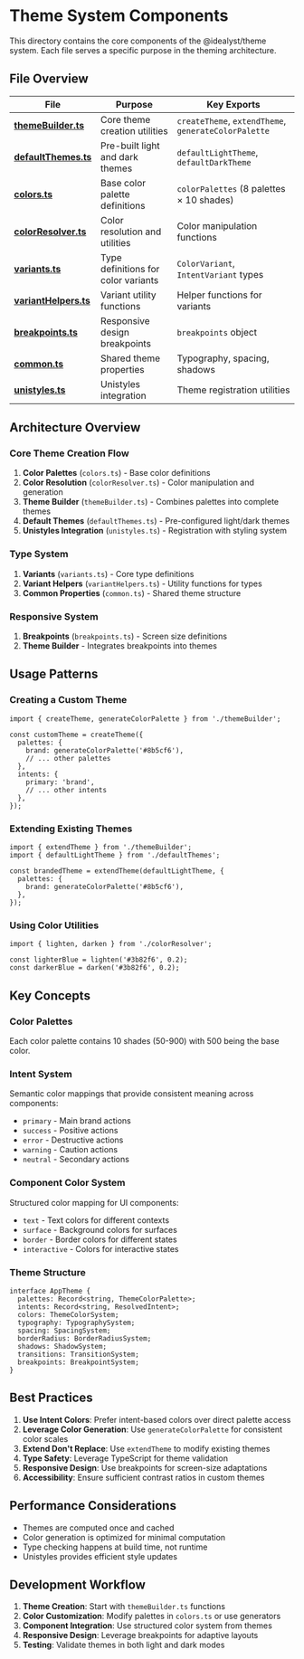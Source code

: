 # Theme System Components

This directory contains the core components of the @idealyst/theme system. Each file serves a specific purpose in the theming architecture.

## File Overview

| File | Purpose | Key Exports |
|------|---------|-------------|
| **[themeBuilder.ts](themeBuilder.md)** | Core theme creation utilities | `createTheme`, `extendTheme`, `generateColorPalette` |
| **[defaultThemes.ts](defaultThemes.md)** | Pre-built light and dark themes | `defaultLightTheme`, `defaultDarkTheme` |
| **[colors.ts](colors.md)** | Base color palette definitions | `colorPalettes` (8 palettes × 10 shades) |
| **[colorResolver.ts](colorResolver.md)** | Color resolution and utilities | Color manipulation functions |
| **[variants.ts](variants.md)** | Type definitions for color variants | `ColorVariant`, `IntentVariant` types |
| **[variantHelpers.ts](variantHelpers.md)** | Variant utility functions | Helper functions for variants |
| **[breakpoints.ts](breakpoints.md)** | Responsive design breakpoints | `breakpoints` object |
| **[common.ts](common.md)** | Shared theme properties | Typography, spacing, shadows |
| **[unistyles.ts](unistyles.md)** | Unistyles integration | Theme registration utilities |

## Architecture Overview

### Core Theme Creation Flow

1. **Color Palettes** (`colors.ts`) - Base color definitions
2. **Color Resolution** (`colorResolver.ts`) - Color manipulation and generation
3. **Theme Builder** (`themeBuilder.ts`) - Combines palettes into complete themes
4. **Default Themes** (`defaultThemes.ts`) - Pre-configured light/dark themes
5. **Unistyles Integration** (`unistyles.ts`) - Registration with styling system

### Type System

1. **Variants** (`variants.ts`) - Core type definitions
2. **Variant Helpers** (`variantHelpers.ts`) - Utility functions for types
3. **Common Properties** (`common.ts`) - Shared theme structure

### Responsive System

1. **Breakpoints** (`breakpoints.ts`) - Screen size definitions
2. **Theme Builder** - Integrates breakpoints into themes

## Usage Patterns

### Creating a Custom Theme

```tsx
import { createTheme, generateColorPalette } from './themeBuilder';

const customTheme = createTheme({
  palettes: {
    brand: generateColorPalette('#8b5cf6'),
    // ... other palettes
  },
  intents: {
    primary: 'brand',
    // ... other intents
  },
});
```

### Extending Existing Themes

```tsx
import { extendTheme } from './themeBuilder';
import { defaultLightTheme } from './defaultThemes';

const brandedTheme = extendTheme(defaultLightTheme, {
  palettes: {
    brand: generateColorPalette('#8b5cf6'),
  },
});
```

### Using Color Utilities

```tsx
import { lighten, darken } from './colorResolver';

const lighterBlue = lighten('#3b82f6', 0.2);
const darkerBlue = darken('#3b82f6', 0.2);
```

## Key Concepts

### Color Palettes
Each color palette contains 10 shades (50-900) with 500 being the base color.

### Intent System
Semantic color mappings that provide consistent meaning across components:
- `primary` - Main brand actions
- `success` - Positive actions
- `error` - Destructive actions
- `warning` - Caution actions
- `neutral` - Secondary actions

### Component Color System
Structured color mapping for UI components:
- `text` - Text colors for different contexts
- `surface` - Background colors for surfaces
- `border` - Border colors for different states
- `interactive` - Colors for interactive states

### Theme Structure
```tsx
interface AppTheme {
  palettes: Record<string, ThemeColorPalette>;
  intents: Record<string, ResolvedIntent>;
  colors: ThemeColorSystem;
  typography: TypographySystem;
  spacing: SpacingSystem;
  borderRadius: BorderRadiusSystem;
  shadows: ShadowSystem;
  transitions: TransitionSystem;
  breakpoints: BreakpointSystem;
}
```

## Best Practices

1. **Use Intent Colors**: Prefer intent-based colors over direct palette access
2. **Leverage Color Generation**: Use `generateColorPalette` for consistent color scales
3. **Extend Don't Replace**: Use `extendTheme` to modify existing themes
4. **Type Safety**: Leverage TypeScript for theme validation
5. **Responsive Design**: Use breakpoints for screen-size adaptations
6. **Accessibility**: Ensure sufficient contrast ratios in custom themes

## Performance Considerations

- Themes are computed once and cached
- Color generation is optimized for minimal computation
- Type checking happens at build time, not runtime
- Unistyles provides efficient style updates

## Development Workflow

1. **Theme Creation**: Start with `themeBuilder.ts` functions
2. **Color Customization**: Modify palettes in `colors.ts` or use generators
3. **Component Integration**: Use structured color system from themes
4. **Responsive Design**: Leverage breakpoints for adaptive layouts
5. **Testing**: Validate themes in both light and dark modes